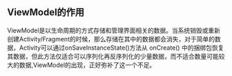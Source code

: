 ## ViewModel的作用
ViewModel是以生命周期的方式存储和管理界面相关的数据。当系统销毁或重新创建Activity/Fragment的时候，那么存储在其中的数据都会消失，对于简单的数据，Activity可以通过onSaveInstanceState()方法从 onCreate() 中的捆绑包恢复其数据，但此方法仅适合可以序列化再反序列化的少量数据，而不适合数量可能较大的数据,ViewModel的出现，正好弥补了这一个不足。
